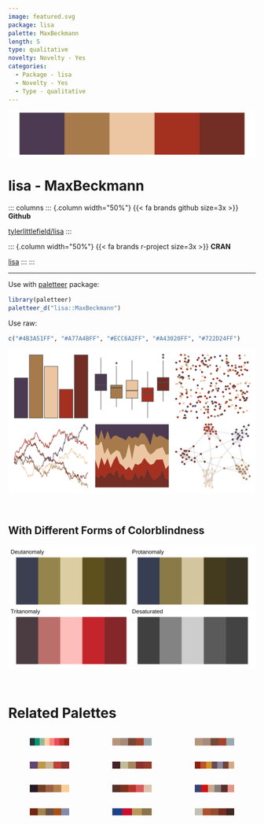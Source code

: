 ```yaml
---
image: featured.svg
package: lisa
palette: MaxBeckmann
length: 5
type: qualitative
novelty: Novelty - Yes
categories:
  - Package - lisa
  - Novelty - Yes
  - Type - qualitative
---
```


![](featured.svg)

# lisa - MaxBeckmann 

::: columns
::: {.column width="50%"}
{{< fa brands github size=3x >}}
**Github**

[tylerlittlefield/lisa](https://github.com/tylerlittlefield/lisa)
:::

::: {.column width="50%"}
{{< fa brands r-project size=3x >}}
**CRAN**

[lisa](https://CRAN.R-project.org/package=lisa)
:::
:::

<hr> 

Use with [paletteer](https://emilhvitfeldt.github.io/paletteer/) package:

```r
library(paletteer)
paletteer_d("lisa::MaxBeckmann")
```

Use raw:

```r
c("#4B3A51FF", "#A77A4BFF", "#ECC6A2FF", "#A43020FF", "#722D24FF")
``` 

![](examples.png) 

  <br>
  
  ## With Different Forms of Colorblindness
  
  ![](colorblind.svg) 

<br>

# Related Palettes

<div class="list" style="display: grid; grid-template-columns: auto auto auto;"> <figure class="figure">
<a href="../../awtools/a_palette/"> <img src="../../awtools/a_palette/featured.svg" style="width: 100%;" class="figure-img"></a>
</figure> <figure class="figure">
<a href="../../ButterflyColors/hamadryas_feronia/"> <img src="../../ButterflyColors/hamadryas_feronia/featured.svg" style="width: 100%;" class="figure-img"></a>
</figure> <figure class="figure">
<a href="../../ButterflyColors/hamadryas_feronia/"> <img src="../../ButterflyColors/hamadryas_feronia/featured.svg" style="width: 100%;" class="figure-img"></a>
</figure> <figure class="figure">
<a href="../../lisa/JacobLawrence/"> <img src="../../lisa/JacobLawrence/featured.svg" style="width: 100%;" class="figure-img"></a>
</figure> <figure class="figure">
<a href="../../lisa/BarnettNewman/"> <img src="../../lisa/BarnettNewman/featured.svg" style="width: 100%;" class="figure-img"></a>
</figure> <figure class="figure">
<a href="../../NatParksPalettes/BryceCanyon/"> <img src="../../NatParksPalettes/BryceCanyon/featured.svg" style="width: 100%;" class="figure-img"></a>
</figure> <figure class="figure">
<a href="../../soilpalettes/vitrixerand/"> <img src="../../soilpalettes/vitrixerand/featured.svg" style="width: 100%;" class="figure-img"></a>
</figure> <figure class="figure">
<a href="../../fishualize/Epinephelus_striatus/"> <img src="../../fishualize/Epinephelus_striatus/featured.svg" style="width: 100%;" class="figure-img"></a>
</figure> <figure class="figure">
<a href="../../werpals/when_i_was_your_age/"> <img src="../../werpals/when_i_was_your_age/featured.svg" style="width: 100%;" class="figure-img"></a>
</figure> <figure class="figure">
<a href="../../NatParksPalettes/Halekala/"> <img src="../../NatParksPalettes/Halekala/featured.svg" style="width: 100%;" class="figure-img"></a>
</figure> <figure class="figure">
<a href="../../nbapalettes/pelicans_city/"> <img src="../../nbapalettes/pelicans_city/featured.svg" style="width: 100%;" class="figure-img"></a>
</figure> <figure class="figure">
<a href="../../ButterflyColors/danaus_erippus/"> <img src="../../ButterflyColors/danaus_erippus/featured.svg" style="width: 100%;" class="figure-img"></a>
</figure> 
</div>

